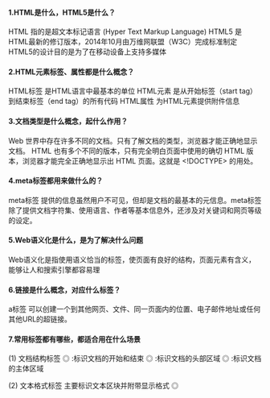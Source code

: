 #### 1.HTML是什么，HTML5是什么？

HTML 指的是超文本标记语言 (Hyper Text Markup Language)
HTML5 是HTML最新的修订版本，2014年10月由万维网联盟（W3C）完成标准制定
HTML5的设计目的是为了在移动设备上支持多媒体

#### 2.HTML元素标签、属性都是什么概念？

HTML标签 是HTML语言中最基本的单位
HTML元素 是从开始标签（start tag）到结束标签（end tag）的所有代码
HTML属性 为HTML元素提供附件信息

#### 3.文档类型是什么概念，起什么作用？

Web 世界中存在许多不同的文档。只有了解文档的类型，浏览器才能正确地显示文档。
HTML 也有多个不同的版本，只有完全明白页面中使用的确切 HTML 版本，浏览器才能完全正确地显示出 HTML 页面。这就是 <!DOCTYPE> 的用处。

#### 4.meta标签都用来做什么的？

meta标签 提供的信息虽然用户不可见，但却是文档的最基本的元信息。meta标签除了提供文档字符集、使用语言、作者等基本信息外，还涉及对关键词和网页等级的设定。

#### 5.Web语义化是什么，是为了解决什么问题

Web语义化是指使用语义恰当的标签，使页面有良好的结构，页面元素有含义，能够让人和搜索引擎都容易理

#### 6.链接是什么概念，对应什么标签？

a标签 可以创建一个到其他网页、文件、同一页面内的位置、电子邮件地址或任何其他URL的超链接。

#### 7.常用标签都有哪些，都适合用在什么场景

(1) 文档结构标签
 ◎ <html>:标识文档的开始和结束
 ◎ <head>:标识文档的头部区域
 ◎ <body>:标识文档的主体区域

(2) 文本格式标签
主要标识文本区块并附带显示格式
 ◎ <title>:标识网页标题
 ◎ <hi>:标识标题文本，其中i是1到6的数字，标识i级标题
 ◎ <p>:段落
 ◎ <pre>:预定义文本
 ◎ <blockquote>:引用

(3) 字符格式标签
主要用来标识部分文本字符的语义，大部分字符格式标签有具体效果

 ◎ <b>:标识强调文本，效果为加粗
 ◎ <i>:标识引用文本，效果为倾斜
 ◎ <blink>:标识闪烁文本，效果为闪烁（IE浏览器不支持该标签）
 ◎ <big>:标识放大文本，效果为放大
 ◎ <small>:标识缩小文本，效果为缩小
 ◎ <sup>:标识上标文本，效果为上标
 ◎ <sub>:标识下标文本，效果为下标
 ◎ <cite>:标识引用文本，效果为倾斜

(4) 列表标签
列表分为有序列表、无序列表及定义列表

 ◎ <ul>:标识无序列表
 ◎ <ol>:标识有序列表
 ◎ <li>:标识列表项目
 ◎ <dl>:标识定义列表
 ◎ <dt>:标识词条
 ◎ <dd>:标识解释

(5) 链接标签
链接标签能从一个页面跳到另一个页面

 ◎ <a>:标识超链接

(6) 多媒体标签
用于引入外部多媒体文件

 ◎ <img/>:引入图片
 ◎ <embed>:引入多媒体
 ◎ <object>:引入多媒体

(7) 表格标签
 ◎ <table>:定义表格结构
 ◎ <caption>:定义表格标题
 ◎ <th>:定义表头
 ◎ <tr>:定义表格行
 ◎ <td>:定义表格单元格

(8) 表单标签
用来制作交互式表单

 ◎ <from>:定义表单结构
 ◎ <input>:定义文本域、按钮和复选
 ◎ <textarea>:定义多行文本框
 ◎ <select>:定义下拉列表
 ◎ <option>:定义下拉列表中的选择项目


#### 8.表单标签都有哪些，对应着什么功能，都有哪些属性

 ◎ <from>:定义表单结构
 ◎ <input>:定义文本域、按钮和复选
 ◎ <textarea>:定义多行文本框
 ◎ <select>:定义下拉列表
 ◎ <option>:定义下拉列表中的选择项目

#### 9.ol, ul, li, dl, dd, dt等这些标签都适合用在什么地方，举个例子

 ◎ <ul>:标识无序列表
 ◎ <ol>:标识有序列表
 ◎ <li>:标识列表项目
 ◎ <dl>:标识定义列表
 ◎ <dt>:标识词条
 ◎ <dd>:标识解释
